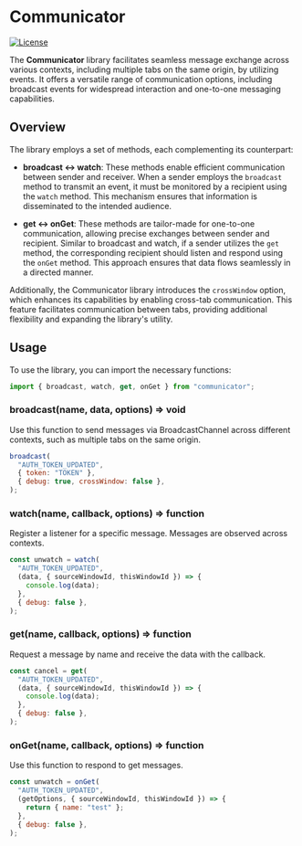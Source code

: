 # Communicator

[![License](https://img.shields.io/badge/License-Apache%202.0-blue.svg)](LICENSE)

The **Communicator** library facilitates seamless message exchange across various contexts, including multiple tabs on the same origin, by utilizing events. It offers a versatile range of communication options, including broadcast events for widespread interaction and one-to-one messaging capabilities.

## Overview

The library employs a set of methods, each complementing its counterpart:

- **broadcast <-> watch**: These methods enable efficient communication between sender and receiver. When a sender employs the `broadcast` method to transmit an event, it must be monitored by a recipient using the `watch` method. This mechanism ensures that information is disseminated to the intended audience.

- **get <-> onGet**: These methods are tailor-made for one-to-one communication, allowing precise exchanges between sender and recipient. Similar to broadcast and watch, if a sender utilizes the `get` method, the corresponding recipient should listen and respond using the `onGet` method. This approach ensures that data flows seamlessly in a directed manner.

Additionally, the Communicator library introduces the `crossWindow` option, which enhances its capabilities by enabling cross-tab communication. This feature facilitates communication between tabs, providing additional flexibility and expanding the library's utility.

## Usage

To use the library, you can import the necessary functions:

```javascript
import { broadcast, watch, get, onGet } from "communicator";
```

### broadcast(name, data, options) ⇒ void

Use this function to send messages via BroadcastChannel across different contexts, such as multiple tabs on the same origin.

```javascript
broadcast(
  "AUTH_TOKEN_UPDATED",
  { token: "TOKEN" },
  { debug: true, crossWindow: false },
);
```

### watch(name, callback, options) ⇒ function

Register a listener for a specific message. Messages are observed across contexts.

```javascript
const unwatch = watch(
  "AUTH_TOKEN_UPDATED",
  (data, { sourceWindowId, thisWindowId }) => {
    console.log(data);
  },
  { debug: false },
);
```

### get(name, callback, options) ⇒ function

Request a message by name and receive the data with the callback.

```javascript
const cancel = get(
  "AUTH_TOKEN_UPDATED",
  (data, { sourceWindowId, thisWindowId }) => {
    console.log(data);
  },
  { debug: false },
);
```

### onGet(name, callback, options) ⇒ function

Use this function to respond to get messages.

```javascript
const unwatch = onGet(
  "AUTH_TOKEN_UPDATED",
  (getOptions, { sourceWindowId, thisWindowId }) => {
    return { name: "test" };
  },
  { debug: false },
);
```
